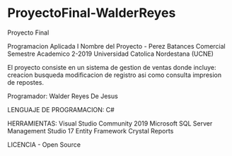 # ProyectoFinal-WalderReyes
Proyecto Final

Programacion Aplicada I
Nombre del Proyecto - Perez Batances Comercial
Semestre Academico 2-2019 Universidad Catolica Nordestana (UCNE)

El proyecto consiste en un sistema de gestion de ventas donde incluye:
creacion busqueda modificacion de registro asi como consulta impresion de repostes.

Programador: Walder Reyes De Jesus

LENGUAJE DE PROGRAMACION: C# 

HERRAMIENTAS:
Visual Studio Community 2019
Microsoft SQL Server Management Studio 17
Entity Framework
Crystal Reports

LICENCIA - Open Source 
